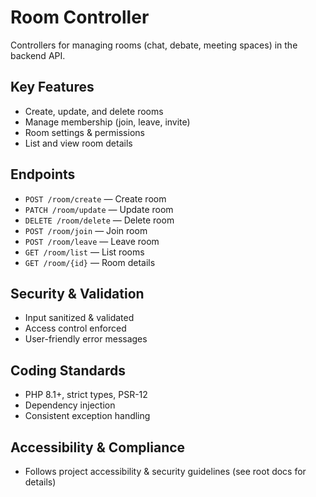 # Room Controller

Controllers for managing rooms (chat, debate, meeting spaces) in the backend API.

## Key Features

- Create, update, and delete rooms
- Manage membership (join, leave, invite)
- Room settings & permissions
- List and view room details

## Endpoints

- `POST /room/create` — Create room
- `PATCH /room/update` — Update room
- `DELETE /room/delete` — Delete room
- `POST /room/join` — Join room
- `POST /room/leave` — Leave room
- `GET /room/list` — List rooms
- `GET /room/{id}` — Room details

## Security & Validation

- Input sanitized & validated
- Access control enforced
- User-friendly error messages

## Coding Standards

- PHP 8.1+, strict types, PSR-12
- Dependency injection
- Consistent exception handling

## Accessibility & Compliance

- Follows project accessibility & security guidelines
  (see root docs for details)
